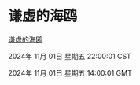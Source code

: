 # 谦虚的海鸥
[谦虚的海鸥](http://219.139.197.74:56308/qxdho/course/base/hotlink/index.php)

2024年 11月 01日 星期五 22:00:01 CST

2024年 11月 01日 星期五 14:00:01 GMT
